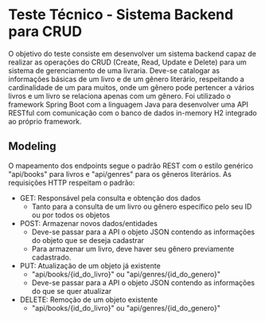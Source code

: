 # Teste Técnico - Sistema Backend para CRUD

O objetivo do teste consiste em desenvolver um sistema backend capaz de realizar as operações do CRUD (Create, Read, Update e Delete) para um sistema de gerenciamento de uma livraria. Deve-se catalogar as informações básicas de um livro e de um gênero literário, respeitando a cardinalidade de um para muitos, onde um gênero pode pertencer a vários livros e um livro se relaciona apenas com um gênero.
Foi utilizado o framework Spring Boot com a linguagem Java para desenvolver uma API RESTful com comunicação com o banco de dados in-memory H2 integrado ao próprio framework.

## Modeling
O mapeamento dos endpoints segue o padrão REST com o estilo genérico "api/books" para livros e "api/genres" para os gêneros literários.
As requisições HTTP respeitam o padrão: 
* GET: Responsável pela consulta e obtenção dos dados
  - Tanto para a consulta de um livro ou gênero específico pelo seu ID ou por todos os objetos
* POST: Armazenar novos dados/entidades
  - Deve-se passar para a API o objeto JSON contendo as informações do objeto que se deseja cadastrar
  - Para armazenar um livro, deve haver seu gênero previamente cadastrado.
* PUT: Atualização de um objeto já existente
  - "api/books/{id_do_livro}" ou "api/genres/{id_do_genero}"
  - Deve-se passar para a API o objeto JSON contendo as informações do que se quer atualizar
* DELETE: Remoção de um objeto existente 
  - "api/books/{id_do_livro}" ou "api/genres/{id_do_genero}"

